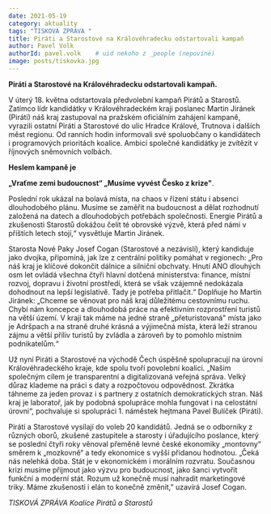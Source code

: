 ```yaml
---
date: 2021-05-19
category: aktuality
tags: "TISKOVÁ ZPRÁVA "
title: Piráti a Starostové na Královéhradecku odstartovali kampaň
author: Pavel Volk
authorId: pavel.volk    # uid nekoho z _people (nepoviné)
image: posts/tiskovka.jpg
---
```


**Piráti a Starostové na Královéhradecku odstartovali kampaň.**

V úterý 18. května odstartovala předvolební kampaň Pirátů a Starostů. Zatímco lídr kandidátky v Královéhradeckém kraji poslanec Martin Jiránek (Piráti) náš kraj zastupoval na pražském oficiálním zahájení kampaně, vyrazili ostatní Piráti a Starostové do ulic Hradce Králové, Trutnova i dalších měst regionu. Od ranních hodin informovali své spoluobčany o kandidátech i programových prioritách koalice. Ambicí společné kandidátky je zvítězit v říjnových sněmovních volbách. 

**Heslem kampaně je** 

**„Vraťme zemi budoucnost“ „Musíme vyvést Česko z krize"**. 

Poslední rok ukázal na bolavá místa, na chaos v řízení státu i absenci dlouhodobého plánu. Musíme se zaměřit na budoucnost a dělat rozhodnutí založená na datech a dlouhodobých potřebách společnosti. Energie Pirátů a zkušenosti Starostů dokážou čelit té obrovské výzvě, která před námi v příštích letech stojí,“ vysvětluje Martin Jiránek. 

Starosta Nové Paky Josef Cogan (Starostové a nezávislí), který kandiduje jako dvojka, připomíná, jak lze z centrální politiky pomáhat v regionech: „Pro náš kraj je klíčové dokončit dálnice a silniční obchvaty. Hnutí ANO dlouhých osm let ovládá všechna čtyři hlavní dotčená ministerstva: finance, místní rozvoj, dopravu i životní prostředí, která se však vzájemně nedokázala dohodnout na lepší legislativě. Tady je potřeba přitlačit.“ Doplňuje ho Martin Jiránek: „Chceme se věnovat pro náš kraj důležitému cestovnímu ruchu. Chybí nám koncepce a dlouhodobá práce na efektivním rozprostření turistů na větší území. V kraji tak máme na jedné straně „přeturistovaná" místa jako je Adršpach a na straně druhé krásná a výjimečná místa, která leží stranou zájmu a větší příliv turistů by zvládla a zároveň by to pomohlo místním podnikatelům.“ 

Už nyní Piráti a Starostové na východě Čech úspěšně spolupracují na úrovni Královéhradeckého kraje, kde spolu tvoří povolební koalici. „Našim společným cílem je transparentní a digitalizovaná veřejná správa. Velký důraz klademe na práci s daty a rozpočtovou odpovědnost. Zkrátka táhneme za jeden provaz i s partnery z ostatních demokratických stran. Náš kraj je laboratoř, jak by podobná spolupráce mohla fungovat i na celostátní úrovni“, pochvaluje si spolupráci 1. náměstek hejtmana Pavel Bulíček (Piráti). 

Piráti a Starostové vysílají do voleb 20 kandidátů. Jedná se o odborníky z různých oborů, zkušené zastupitele a starosty i úřadujícího poslance, který se poslední čtyři roky věnoval přeměně levné české ekonomiky „montovny“ směrem k „mozkovně“ a tedy ekonomice s vyšší přidanou hodnotou. „Čeká nás nelehká doba. Stát je v ekonomickém i morálním rozvratu. Současnou krizi musíme přijmout jako výzvu pro budoucnost, jako šanci vytvořit funkční a moderní stát. Rozum už konečně musí nahradit marketingové triky. Máme zkušenosti i elán to konečně změnit,” uzavírá Josef Cogan. 


<em>TISKOVÁ ZPRÁVA Koalice Pirátů a Starostů</em>
